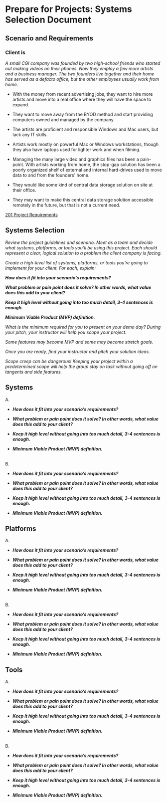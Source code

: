 # Prepare for Projects: Systems Selection Document

## Scenario and Requirements

### Client is

*A small CGI company was founded by two high-school friends who started out making videos on their phones. Now they employ a few more artists and a business manager. The two founders live together and their home has served as a defacto office, but the other employees usually work from home.*

* With the money from recent advertising jobs, they want to hire more artists and move into a real office where they will have the space to
  expand.

* They want to move away from the BYOD method and start providing computers owned and managed by the company.

* The artists are proficient and responsible Windows and Mac users, but lack any IT skills.

* Artists work mostly on powerful Mac or Windows workstations, though they also have laptops used for lighter work
  and when filming.

* Managing the many large video and graphics files has been a pain-point. With artists working from home, the
  stop-gap solution has been a poorly organized shelf of external and internal hard-drives used to move data to and
  from the founders' home.

* They would like some kind of central data storage solution on site at their office.

* They may want to make this central data storage solution accessible remotely in the future, but that is not a current need.

[201 Project Requirements](https://codefellows.github.io/seattle-ops-201d8/class-15/project-requirements.html)

## Systems Selection

*Review the project guidelines and scenario. Meet as a team and decide what systems, platforms, or tools you’ll be using this project. Each should represent a clear, logical solution to a problem the client company is facing.*

*Create a high-level list of systems, platforms, or tools you’re going to implement for your client. For each, explain:*

***How does it fit into your scenario’s requirements?***

***What problem or pain point does it solve? In other words, what value does this add to your client?***

***Keep it high level without going into too much detail, 3-4 sentences is enough.***

***Minimum Viable Product (MVP) definition.***

*What is the minimum required for you to present on your demo day?*
*During your pitch, your instructor will help you scope your project.*

*Some features may become MVP and some may become stretch goals.*

*Once you are ready, find your instructor and pitch your solution ideas.*

*Scope creep can be dangerous! Keeping your project within a predetermined scope will help the group stay on task without going off on tangents and side features.*

## Systems

A.
<br>

* ***How does it fit into your scenario’s requirements?***

* ***What problem or pain point does it solve? In other words, what value does this add to your client?***

* ***Keep it high level without going into too much detail, 3-4 sentences is enough.***

* ***Minimum Viable Product (MVP) definition.***

<br>
B.
<br>

* ***How does it fit into your scenario’s requirements?***

* ***What problem or pain point does it solve? In other words, what value does this add to your client?***

* ***Keep it high level without going into too much detail, 3-4 sentences is enough.***

* ***Minimum Viable Product (MVP) definition.***

## Platforms

A.
<br>

* ***How does it fit into your scenario’s requirements?***

* ***What problem or pain point does it solve? In other words, what value does this add to your client?***

* ***Keep it high level without going into too much detail, 3-4 sentences is enough.***

* ***Minimum Viable Product (MVP) definition.***

<br>
B.
<br>

* ***How does it fit into your scenario’s requirements?***

* ***What problem or pain point does it solve? In other words, what value does this add to your client?***

* ***Keep it high level without going into too much detail, 3-4 sentences is enough.***

* ***Minimum Viable Product (MVP) definition.***

## Tools

A.
<br>

* ***How does it fit into your scenario’s requirements?***

* ***What problem or pain point does it solve? In other words, what value does this add to your client?***

* ***Keep it high level without going into too much detail, 3-4 sentences is enough.***

* ***Minimum Viable Product (MVP) definition.***

<br>
B.
<br>

* ***How does it fit into your scenario’s requirements?***

* ***What problem or pain point does it solve? In other words, what value does this add to your client?***

* ***Keep it high level without going into too much detail, 3-4 sentences is enough.***

* ***Minimum Viable Product (MVP) definition.***
